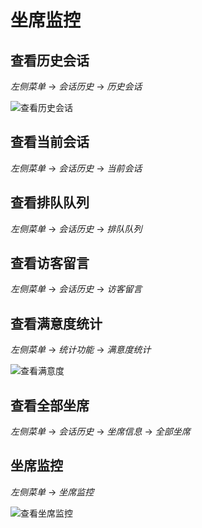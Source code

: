 # 坐席监控

## 查看历史会话

_左侧菜单_ -> _会话历史_ -> _历史会话_

![查看历史会话](../../images/products/cosin/Picture59.png)

## 查看当前会话

_左侧菜单_ -> _会话历史_ -> _当前会话_

## 查看排队队列

_左侧菜单_ -> _会话历史_ -> _排队队列_

## 查看访客留言

_左侧菜单_ -> _会话历史_ -> _访客留言_

## 查看满意度统计

_左侧菜单_ -> _统计功能_ -> _满意度统计_

![查看满意度](../../images/products/cosin/Picture64.png)

## 查看全部坐席

_左侧菜单_ -> _会话历史_ -> _坐席信息_ -> _全部坐席_

## 坐席监控

_左侧菜单_ -> _坐席监控_

![查看坐席监控](../../images/products/cosin/Picture68.png)
